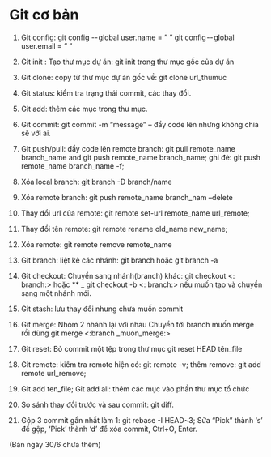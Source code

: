 # Git cơ bản
1.	Git config:  git config -- global user.name = ”  ”
git config -- global user.email = ”  ”

2.	Git init : Tạo thư mục dự án:  git init trong thư mục gốc của dự án
3.	Git clone: copy từ thư mục dự án gốc về: git clone url_thumuc
4.	Git status: kiểm tra trạng thái commit, các thay đổi.
5.	Git add: thêm các mục trong thư mục.
6.	Git commit: git commit -m “message” – đẩy code lên nhưng không chia sẽ với ai.
7.	Git push/pull: đẩy code lên remote branch:
git pull remote_name branch_name  and git push remote_name branch_name;
ghi đè: git push remote_name branch_name -f;
8.	Xóa local branch: git branch -D branch/name
9.	Xóa remote branch: git push remote_name branch_nam –delete
10.	Thay đổi url của remote: git remote set-url remote_name url_remote;
11.	Thay đổi tên remote: git remote rename old_name new_name;
12.	Xóa remote: git remote remove remote_name
13.	Git branch: liệt kê các nhánh: git branch hoặc git branch -a
14.	Git checkout: Chuyển sang nhánh(branch) khác: 
git checkout <: branch:>
hoặc ** _ git checkout -b <: branch:> nếu muốn tạo và chuyển sang một nhánh mới.
15.	Git stash: lưu thay đổi nhưng chưa muốn commit
16.	Git merge: Nhóm 2 nhánh lại với nhau
Chuyển tới branch muốn merge rồi  dùng git merge <:branch _muon_merge:>
17.	Git reset: Bỏ commit một tệp trong thư mục git reset HEAD tên_file
18.	Git remote: kiểm tra remote hiện có: git remote -v; thêm remove: git add remote url_remove;
19.	Git add ten_file; Git add all: thêm các mục vào phần thư mục tổ chức
20.	So sánh thay đổi trước và sau commit: git diff.
21.	Gộp 3 commit gần nhất làm 1: git rebase -I HEAD~3;
Sửa “Pick” thành ‘s’ để gộp, ‘Pick’ thành ‘d’ để xóa commit, Ctrl+O, Enter.


(Bản ngày 30/6 chưa thêm)